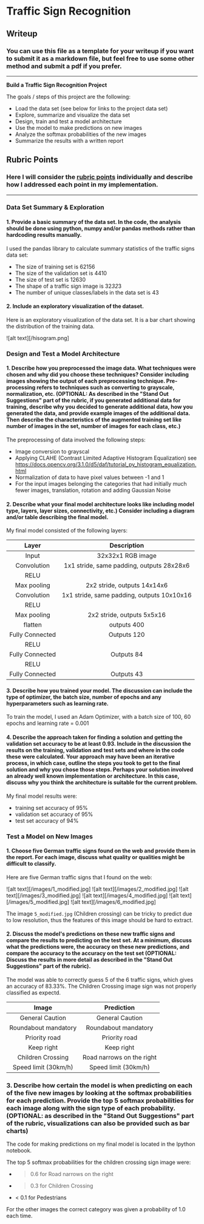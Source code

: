 # **Traffic Sign Recognition** 

## Writeup

### You can use this file as a template for your writeup if you want to submit it as a markdown file, but feel free to use some other method and submit a pdf if you prefer.

---

**Build a Traffic Sign Recognition Project**

The goals / steps of this project are the following:
* Load the data set (see below for links to the project data set)
* Explore, summarize and visualize the data set
* Design, train and test a model architecture
* Use the model to make predictions on new images
* Analyze the softmax probabilities of the new images
* Summarize the results with a written report




## Rubric Points
### Here I will consider the [rubric points](https://review.udacity.com/#!/rubrics/481/view) individually and describe how I addressed each point in my implementation.  

---


### Data Set Summary & Exploration

#### 1. Provide a basic summary of the data set. In the code, the analysis should be done using python, numpy and/or pandas methods rather than hardcoding results manually.

I used the pandas library to calculate summary statistics of the traffic
signs data set:

* The size of training set is 62156
* The size of the validation set is 4410
* The size of test set is 12630
* The shape of a traffic sign image is 32*32*3
* The number of unique classes/labels in the data set is 43

#### 2. Include an exploratory visualization of the dataset.

Here is an exploratory visualization of the data set. It is a bar chart showing the distribution of the training data.

![alt text][/hisogram.png]

### Design and Test a Model Architecture

#### 1. Describe how you preprocessed the image data. What techniques were chosen and why did you choose these techniques? Consider including images showing the output of each preprocessing technique. Pre-processing refers to techniques such as converting to grayscale, normalization, etc. (OPTIONAL: As described in the "Stand Out Suggestions" part of the rubric, if you generated additional data for training, describe why you decided to generate additional data, how you generated the data, and provide example images of the additional data. Then describe the characteristics of the augmented training set like number of images in the set, number of images for each class, etc.)

The preprocessing of data involved the following steps: 
* Image conversion to grayscal
* Applying CLAHE (Contrast Limited Adaptive Histogram Equalization) see https://docs.opencv.org/3.1.0/d5/daf/tutorial_py_histogram_equalization.html
* Normalization of data to have pixel values between -1 and 1
* For the input images belonging the categories that had initially much fewer images, translation, rotation and adding Gaussian Noise


#### 2. Describe what your final model architecture looks like including model type, layers, layer sizes, connectivity, etc.) Consider including a diagram and/or table describing the final model.

My final model consisted of the following layers:

| Layer         		|     Description	        					| 
|:---------------------:|:---------------------------------------------:| 
| Input         		| 32x32x1 RGB image   							| 
| Convolution       	| 1x1 stride, same padding, outputs 28x28x6 	|
| RELU					|												|
| Max pooling	      	| 2x2 stride,  outputs 14x14x6  				|
| Convolution       	| 1x1 stride, same padding, outputs 10x10x16 	|
| RELU					|												|
| Max pooling	      	| 2x2 stride,  outputs 5x5x16   				|
| flatten				| outputs 400									|
| Fully Connected		| Outputs 120									|
| RELU          		|            									|
| Fully Connected		| Outputs 84									|
| RELU          		|            									|
| Fully Connected		| Outputs 43									|

 


#### 3. Describe how you trained your model. The discussion can include the type of optimizer, the batch size, number of epochs and any hyperparameters such as learning rate.

To train the model, I used an Adam Optimizer, with a batch size of 100, 60 epochs and learning rate = 0.001 

#### 4. Describe the approach taken for finding a solution and getting the validation set accuracy to be at least 0.93. Include in the discussion the results on the training, validation and test sets and where in the code these were calculated. Your approach may have been an iterative process, in which case, outline the steps you took to get to the final solution and why you chose those steps. Perhaps your solution involved an already well known implementation or architecture. In this case, discuss why you think the architecture is suitable for the current problem.

My final model results were:
* training set accuracy of 95%
* validation set accuracy of 95% 
* test set accuracy of 94%

 

### Test a Model on New Images

#### 1. Choose five German traffic signs found on the web and provide them in the report. For each image, discuss what quality or qualities might be difficult to classify.

Here are five German traffic signs that I found on the web:

![alt text][/images/1_modified.jpg] ![alt text][/images/2_modified.jpg] ![alt text][/images/3_modified.jpg] 
![alt text][/images/4_modified.jpg] ![alt text][/images/5_modified.jpg] ![alt text][/images/6_modified.jpg]

The image `5_modified.jpg` (Children crossing) can be tricky to predict due to low resolution, thus the features of this image should be hard to extract.


#### 2. Discuss the model's predictions on these new traffic signs and compare the results to predicting on the test set. At a minimum, discuss what the predictions were, the accuracy on these new predictions, and compare the accuracy to the accuracy on the test set (OPTIONAL: Discuss the results in more detail as described in the "Stand Out Suggestions" part of the rubric).


The model was able to correctly guess 5 of the 6 traffic signs, which gives an accuracy of 83.33%. The Children Crossing image sign was not properly classified as expectd.

| Image         		|     Prediction	        					| 
|:---------------------:|:---------------------------------------------:| 
| General Caution 		| General Caution    							| 
| Roundabout mandatory 	| Roundabout mandatory                       	|
| Priority road  		| Priority road 								|
| Keep right	      	| Keep right                     				|
| Children Crossing    	| Road narrows on the right                  	|
| Speed limit (30km/h)	| Speed limit (30km/h)							|


### 3. Describe how certain the model is when predicting on each of the five new images by looking at the softmax probabilities for each prediction. Provide the top 5 softmax probabilities for each image along with the sign type of each probability. (OPTIONAL: as described in the "Stand Out Suggestions" part of the rubric, visualizations can also be provided such as bar charts)
The code for making predictions on my final model is located in the Ipython notebook.

The top 5 softmax probabilities for the children crossing sign image were: 
* > 0.6 for Road narrows on the right
* > 0.3 for Children Crossing
* < 0.1 for Pedestrians

For the other images the correct category was given a probability of 1.0 each time.




